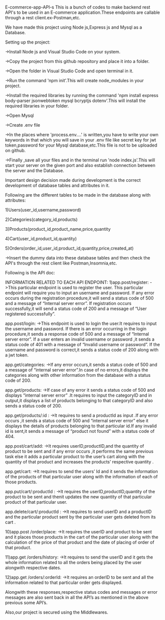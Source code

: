 E-commerce-app-API-s
This is a bunch of codes to make backend rest API's to be used in an E-commerce application.These endpoints are callable through a rest client.ex-Postman,etc.

We have made this project using Node js,Express js and Mysql as a Database.

Setting up the project:

->Install Node js and Visual Studio Code on your system.

->Copy the project from this github repository and place it into a folder.

->Open the folder in Visual Studio Code and open terminal in it.

->Run the command 'npm init'.This will create node_modules in your project.

->Install the required libraries by running the command 'npm install express body-parser jsonwebtoken mysql bcryptjs dotenv'.This will install the required libraries in your folder.

->Open Mysql

->Create .env file

->In the places where 'process.env....' is written,you have to write your own keywords in that which you will save in your .env file like secret key for jwt token,password for your Mysql database,etc.This file is not to be uploaded on github.

->Finally ,save all your files and in the terminal run 'node index.js'.This will start your server on the given port and also establish connection between the server and the Database.

Important design decision made during development is the correct development of database tables and attributes in it.

Following are the different tables to be made in the database along with attributes:

1)Users(user_id,username,password)

2)Categories(category_id,products)

3)Products(product_id,product_name,price,quantity

4)Cart(user_id,product_id,quantity)

5)Orders(order_id,user_id,product_id,quantity,price,created_at)

->Insert the dummy data into these database tables and then check the API's through the rest client like Postman,Insomnia,etc.

Following is the API doc:

INFORMATION RELATED TO EACH API ENDPOINT: 1)app.post/register: ->This particular endpoint is used to register the user. This particular endpoint will require you to input an username and password. If any error occurs during the registration procedure,it will send a status code of 500 and a message of “Internal server error”. If registration occurs successfully,it will send a status code of 200 and a message of “User registered successfully”.

app.post/login: ->This endpoint is used to login the user.It requires to input the username and password. If there is an error occurring in the login procedure,it sends a response code of 500 and a message of “Internal server error”. If a user enters an invalid username or password ,it sends a status code of 401 with a message of “Invalid username or password”. If the username and password is correct,it sends a status code of 200 along with a jwt token.

app.get/categories: ->If any error occurs,it sends a status code of 500 and a message of “internal server error”.In case of no errors,it displays the categories along with other information from the database with a status code of 200.

app.get/products: ->If case of any error it sends a status code of 500 and displays “internal server error” .It requires to input the categoryID and in output,it displays a list of products belonging to that categoryID and also sends a status code of 200.

app.get/products/:id : ->It requires to send a productId as input .If any error occurs ,it sends a status code of 500 and “internal server error” else it displays the details of products belonging to that particular id.If any invalid id is sent,it sends a message of “product not found” with a status code of 404.

app.post/cart/add: ->It requires userID,productID,and the quantity of product to be sent and if any error occurs ,it performs the same previous task else it adds a particular product to the user’s cart along with the quantity of that product and increases the products’ respective quantity .

app.get/cart: ->It requires to send the users’ Id and it sends the information of the products of that particular user along with the information of each of those products.

app.put/cart/:productId : ->It requires the userID,productID,quantity of the product to be sent and thenit updates the new quantity of that particular product of that particular user.

app.delete/cart/:productId : ->It requires to send userID and a productID and the particular product sent by the particular user gets deleted from its cart .

10)app.post /order/place: ->It requires the userID and product to be sent and it places those products in the cart of the particular user along with the calculation of the price of that product and the date of placing of order of that product.

11)app.get /orders/history: ->It requires to send the userID and it gets the whole information related to all the orders being placed by the user alongwith respective dates.

12)app.get /orders/:orderId: ->It requires an orderID to be sent and all the information related to that particular order gets displayed.

Alongwith these responses,respective status codes and messages or error messages are also sent back in all the API’s as mentioned in the above previous some API’s.

Also,our project is secured using the Middlewares.
